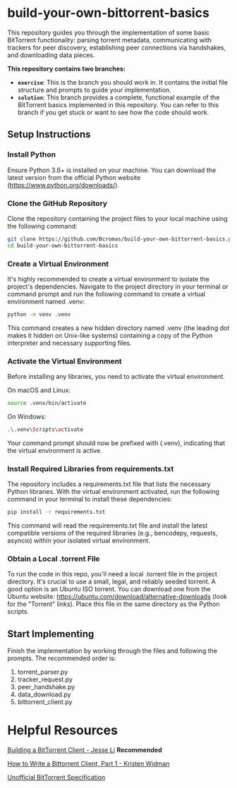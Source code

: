 # build-your-own-bittorrent-basics
This repository guides you through the implementation of some basic BitTorrent functionality: parsing torrent metadata, communicating with trackers for peer discovery, establishing peer connections via handshakes, and downloading data pieces.

**This repository contains two branches:**

* **`exercise`**: This is the branch you should work in. It contains the initial file structure and prompts to guide your implementation.
* **`solution`**: This branch provides a complete, functional example of the BitTorrent basics implemented in this repository. You can refer to this branch if you get stuck or want to see how the code should work.

## Setup Instructions
### Install Python
Ensure Python 3.6+ is installed on your machine. You can download the latest version from the official Python website (https://www.python.org/downloads/).

### Clone the GitHub Repository
Clone the repository containing the project files to your local machine using the following command:
```bash 
git clone https://github.com/Bcromas/build-your-own-bittorrent-basics.git
cd build-your-own-bittorrent-basics
```

### Create a Virtual Environment
It's highly recommended to create a virtual environment to isolate the project's dependencies. Navigate to the project directory in your terminal or command prompt and run the following command to create a virtual environment named .venv:
```bash
python -m venv .venv
```

This command creates a new hidden directory named .venv (the leading dot makes it hidden on Unix-like systems) containing a copy of the Python interpreter and necessary supporting files.

### Activate the Virtual Environment
Before installing any libraries, you need to activate the virtual environment.

On macOS and Linux:
```bash 
source .venv/bin/activate
```

On Windows:
```bash 
.\.venv\Scripts\activate
```

Your command prompt should now be prefixed with (.venv), indicating that the virtual environment is active.

### Install Required Libraries from requirements.txt
The repository includes a requirements.txt file that lists the necessary Python libraries. With the virtual environment activated, run the following command in your terminal to install these dependencies:
```bash
pip install -r requirements.txt
```

This command will read the requirements.txt file and install the latest compatible versions of the required libraries (e.g., bencodepy, requests, asyncio) within your isolated virtual environment.

### Obtain a Local .torrent File
To run the code in this repo, you'll need a local .torrent file in the project directory. It's crucial to use a small, legal, and reliably seeded torrent. A good option is an Ubuntu ISO torrent. You can download one from the Ubuntu website: https://ubuntu.com/download/alternative-downloads (look for the "Torrent" links). Place this file in the same directory as the Python scripts.

## Start Implementing
Finish the implementation by working through the files and following the prompts. The recommended order is:
1. torrent_parser.py
1. tracker_request.py
1. peer_handshake.py
1. data_download.py
1. bittorrent_client.py

# Helpful Resources
[Building a BitTorrent Client - Jesse Li](https://roadmap.sh/guides/torrent-client) **Recommended**

[How to Write a Bittorrent Client, Part 1 - Kristen Widman](http://www.kristenwidman.com/blog/33/how-to-write-a-bittorrent-client-part-1/)

[Unofficial BitTorrent Specification](https://wiki.theory.org/BitTorrentSpecification)
